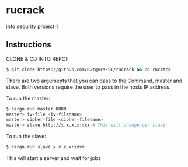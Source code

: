 # rucrack
info security project 1

## Instructions

CLONE & CD INTO REPO!!

```bash
$ git clone https://github.com/Rutgers-SE/rucrack && cd rucrack
```

There are two arguments that you can pass to the Command, master and slave. Both versions require the user to pass in the hosts IP address.

To run the master:

```bash
$ cargo run master 8080
master> iv-file <iv-filename>
master> cipher-file <cipher-filename>
master> slave http://x.x.x.x:xxx # This will change per slave
```

To run the slave:

```bash
$ cargo run slave x.x.x.x:xxxx
```

This will start a server and wait for jobs
